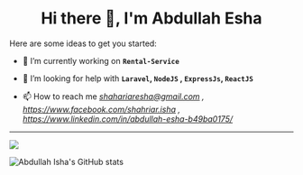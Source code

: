 <link rel="stylesheet" href="https://cdn.jsdelivr.net/gh/devicons/devicon@v2.11.0/devicon.min.css">

<h1 align="center">Hi there 👋, I'm Abdullah Esha</h1>

Here are some ideas to get you started:

- 🔭 I’m currently working on **`Rental-Service`**

- 🤔 I’m looking for help with **`Laravel`, `NodeJS` , `ExpressJs`, `ReactJS`**

- 📫 How to reach me <em>shahariaresha@gmail.com , https://www.facebook.com/shahriar.isha , https://www.linkedin.com/in/abdullah-esha-b49ba0175/</em>

<hr>
<a href="https://github.com/abdullahisha">
  <img align="center" src="https://github-readme-stats.vercel.app/api/top-langs/?username=abdullahisha&theme=dark&hide_langs_below=1" />
</a>

![Abdullah Isha's GitHub stats](https://github-readme-stats.vercel.app/api?username=abdullahisha&show_icons=true&theme=radical)

